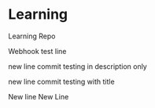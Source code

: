 # Learning
Learning Repo


Webhook test line

new line
commit testing in description only

new line
commit testing with title

New line
New Line
